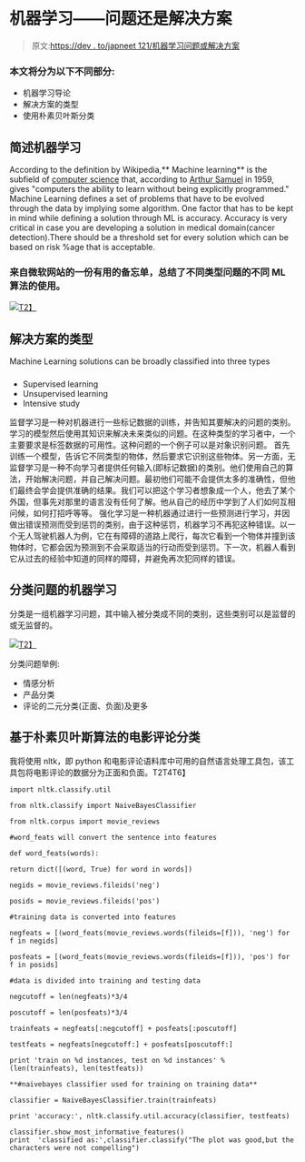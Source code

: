 # 机器学习——问题还是解决方案

> 原文:[https://dev . to/japneet 121/机器学习问题或解决方案](https://dev.to/japneet121/machine-learning-a-problem-or-solution)

### 本文将分为以下不同部分:

*   机器学习导论
*   解决方案的类型
*   使用朴素贝叶斯分类

## **简述机器学习**

According to the definition by Wikipedia,** Machine learning** is the subfield of [computer science](https://en.wikipedia.org/wiki/Computer_science "Computer science") that, according to [Arthur Samuel](https://en.wikipedia.org/wiki/Arthur_Samuel "Arthur Samuel") in 1959, gives "computers the ability to learn without being explicitly programmed."  Machine Learning defines a set of problems that have to be evolved through the data by implying some algorithm. One factor that has to be kept in mind while defining a solution through ML is accuracy. Accuracy is very critical in case you are developing a solution in medical domain(cancer detection).There should be a threshold set for every solution which can be based on risk %age that is acceptable.

### 来自微软网站的一份有用的备忘单，总结了不同类型问题的不同 ML 算法的使用。

[![](../Images/333b7e3bf170801a601f34ece43bacae.png)T2】](https://2.bp.blogspot.com/-xf-9_wVJzc0/WUZw8z43-NI/AAAAAAAABlQ/bvC5rZblonUuwBrS36gE7NCikZ2etcu8gCLcBGAs/s1600/ML_problems.png)

## 解决方案的类型

Machine Learning solutions can be broadly classified into three types 

### 

*   Supervised learning
*   Unsupervised learning
*   Intensive study

监督学习是一种对机器进行一些标记数据的训练，并告知其要解决的问题的类别。学习的模型然后使用其知识来解决未来类似的问题。在这种类型的学习者中，一个主要要求是标签数据的可用性。这种问题的一个例子可以是对象识别问题。 首先训练一个模型，告诉它不同类型的物体，然后要求它识别这些物体。另一方面，无监督学习是一种不向学习者提供任何输入(即标记数据)的类别。他们使用自己的算法，开始解决问题，并自己解决问题。最初他们可能不会提供太多的准确性，但他们最终会学会提供准确的结果。我们可以把这个学习者想象成一个人，他去了某个外国，但事先对那里的语言没有任何了解。他从自己的经历中学到了人们如何互相问候，如何打招呼等等。 强化学习是一种机器通过进行一些预测进行学习，并因做出错误预测而受到惩罚的类别，由于这种惩罚，机器学习不再犯这种错误。以一个无人驾驶机器人为例，它在有障碍的道路上爬行，每次它看到一个物体并撞到该物体时，它都会因为预测到不会采取适当的行动而受到惩罚。下一次，机器人看到它从过去的经验中知道的同样的障碍，并避免再次犯同样的错误。

## 分类问题的机器学习

分类是一组机器学习问题，其中输入被分类成不同的类别，这些类别可以是监督的或无监督的。

[![](../Images/32ef56216fab2f4ed5dd47715e19f8e6.png)T2】](https://1.bp.blogspot.com/-bFNOwGlrJLI/WUaVHAfs15I/AAAAAAAABlg/-S2D8WFACOQEmwF9z-DoJYtUHSuUDWtvwCLcBGAs/s1600/classification.png)

分类问题举例:

*   情感分析
*   产品分类
*   评论的二元分类(正面、负面)及更多

## 基于朴素贝叶斯算法的电影评论分类

我将使用 nltk，即 python 和电影评论语料库中可用的自然语言处理工具包，该工具包将电影评论的数据分为正面和负面。T2T4T6】

```
import nltk.classify.util

from nltk.classify import NaiveBayesClassifier

from nltk.corpus import movie_reviews

#word_feats will convert the sentence into features

def word_feats(words):

return dict([(word, True) for word in words])

negids = movie_reviews.fileids('neg')

posids = movie_reviews.fileids('pos')

#training data is converted into features

negfeats = [(word_feats(movie_reviews.words(fileids=[f])), 'neg') for f in negids]

posfeats = [(word_feats(movie_reviews.words(fileids=[f])), 'pos') for f in posids]

#data is divided into training and testing data

negcutoff = len(negfeats)*3/4

poscutoff = len(posfeats)*3/4

trainfeats = negfeats[:negcutoff] + posfeats[:poscutoff]

testfeats = negfeats[negcutoff:] + posfeats[poscutoff:]

print 'train on %d instances, test on %d instances' % (len(trainfeats), len(testfeats))

**#naivebayes classifier used for training on training data**

classifier = NaiveBayesClassifier.train(trainfeats)

print 'accuracy:', nltk.classify.util.accuracy(classifier, testfeats)

classifier.show_most_informative_features()
print  'classified as:',classifier.classify("The plot was good,but the characters were not compelling")

```